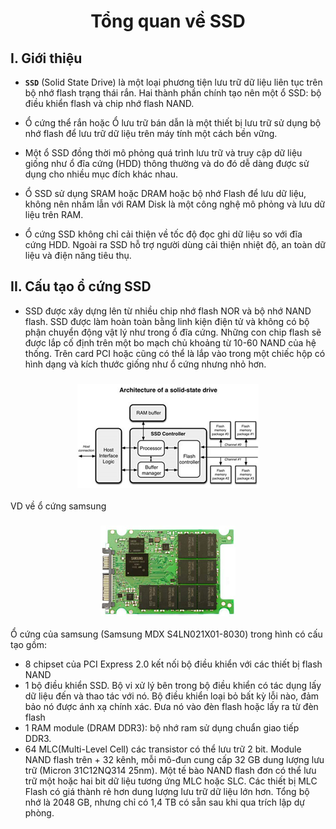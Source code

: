 <h1 align="center">Tổng quan về SSD</h1>

## I. Giới thiệu

- **`SSD`** (Solid State Drive) là một loại phương tiện lưu trữ dữ liệu liên tục trên bộ nhớ flash trạng thái rắn. Hai thành phần chính tạo nên một ổ SSD: bộ điều khiển flash và chip nhớ flash NAND.

- Ổ cứng thể rắn hoặc Ổ lưu trữ bán dẫn là một thiết bị lưu trữ sử dụng bộ nhớ flash để lưu trữ dữ liệu trên máy tính một cách bền vững.
- Một ổ SSD đồng thời mô phỏng quá trình lưu trữ và truy cập dữ liệu giống như ổ đĩa cứng (HDD) thông thường và do đó dễ dàng được sử dụng cho nhiều mục đích khác nhau.
- Ổ SSD sử dụng SRAM hoặc DRAM hoặc bộ nhớ Flash để lưu dữ liệu, không nên nhầm lẫn với RAM Disk là một công nghệ mô phỏng và lưu dữ liệu trên RAM.

- Ổ cứng SSD không chỉ cải thiện về tốc độ đọc ghi dữ liệu so với đĩa cứng HDD. Ngoài ra SSD hỗ trợ người dùng cải thiện nhiệt độ, an toàn dữ liệu và điện năng tiêu thụ.


## II. Cấu tạo ổ cứng SSD

- SSD được xây dựng lên từ nhiều chip nhớ flash NOR và bộ nhớ NAND flash. SSD được làm hoàn toàn bằng linh kiện điện tử và không có bộ phận chuyển động vật lý như trong ổ đĩa cứng. Những con chip flash sẽ được lắp cố định trên một bo mạch chủ khoảng từ 10-60 NAND của hệ thống. Trên card PCI hoặc cũng có thể là lắp vào trong một chiếc hộp có hình dạng và kích thước giống như ổ cứng nhưng nhỏ hơn.

<h3 align="center"><img src="../../03-Images/document/32.png"></h3>

VD về ổ cứng samsung
<h3 align="center"><img src="../../03-Images/document/33.png"></h3>

Ổ cứng của samsung (Samsung MDX S4LN021X01-8030) trong hình có cấu tạo gồm:
- 8 chipset của PCI Express 2.0 kết nối bộ điều khiển với các thiết bị flash NAND
- 1 bộ điều khiển SSD. Bộ vi xử lý bên trong bộ điều khiển có tác dụng lấy dữ liệu đến và thao tác với nó. Bộ điều khiển loại bỏ bất kỳ lỗi nào, đảm bảo nó được ánh xạ chính xác. Đưa nó vào đèn flash hoặc lấy ra từ đèn flash
- 1 RAM module (DRAM DDR3): bộ nhớ ram sử dụng chuẩn giao tiếp DDR3.
- 64 MLC(Multi-Level Cell) các transistor có thể lưu trữ 2 bit. Module NAND flash trên + 32 kênh, mỗi mô-đun cung cấp 32 GB dung lượng lưu trữ (Micron 31C12NQ314 25nm). Một tế bào NAND flash đơn có thể lưu trữ một hoặc hai bit dữ liệu tương ứng MLC hoặc SLC. Các thiết bị MLC Flash có giá thành rẻ hơn dung lượng lưu trữ dữ liệu lớn hơn. Tổng bộ nhớ là 2048 GB, nhưng chỉ có 1,4 TB có sẵn sau khi qua trích lập dự phòng.